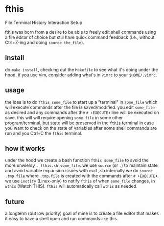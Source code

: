 # fthis

File Terminal History Interaction Setup

fthis was born from a desire to be able to freely edit shell commands
using a file editor of choice but still have quick command feedback
(i.e., without Ctrl+Z-ing and doing `source the_file`).

## install

do `make install`, checking out the `Makefile` to see what it's doing
under the hood.  if you use vim, consider adding what's in `vimrc`
to your `$HOME/.vimrc`.

## usage

the idea is to do `fthis some_file` to start up a "terminal" in
`some_file` which will execute commands after the file is saved/modified.
you edit `some_file` as desired and any commands after the `# ⬇EXECUTE⬇`
line will be executed on save.  this will will require opening `some_file`
in some other program/terminal, but state will be preserved in the
`fthis` terminal in case you want to check on the state of variables
after some shell commands are run and you Ctrl+C the `fthis` terminal.

## how it works

under the hood we create a bash function `fthis some_file` to avoid
the more unwieldy `. fthis.sh some_file`.  we use `source` (or `.`)
to maintain state and avoid variable expansion issues with `eval`,
so internally we do `source .tmp.file` where `.tmp.file` is created
with the commands after `# ⬇EXECUTE⬇`.  we use `inotify` (Linux-only)
to notify `fthis` of when `some_file` changes, in `wthis` (Watch THIS).
`fthis` will automatically call `wthis` as needed.

## future

a longterm (but low priority) goal of mine is to create a file editor
that makes it easy to have a shell open and run commands like this.
